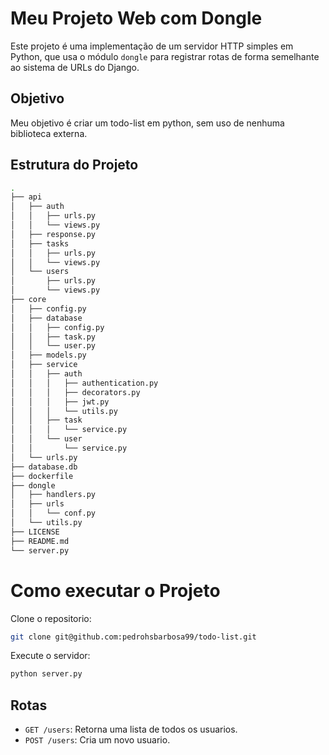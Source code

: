 # Meu Projeto Web com Dongle

Este projeto é uma implementação de um servidor HTTP simples em Python, que usa o módulo `dongle` para registrar rotas de forma semelhante ao sistema de URLs do Django.

## Objetivo

Meu objetivo é criar um todo-list em python, sem uso de nenhuma biblioteca externa.

## Estrutura do Projeto

``` bash
.
├── api
│   ├── auth
│   │   ├── urls.py
│   │   └── views.py
│   ├── response.py
│   ├── tasks
│   │   ├── urls.py
│   │   └── views.py
│   └── users
│       ├── urls.py
│       └── views.py
├── core
│   ├── config.py
│   ├── database
│   │   ├── config.py
│   │   ├── task.py
│   │   └── user.py
│   ├── models.py
│   ├── service
│   │   ├── auth
│   │   │   ├── authentication.py
│   │   │   ├── decorators.py
│   │   │   ├── jwt.py
│   │   │   └── utils.py
│   │   ├── task
│   │   │   └── service.py
│   │   └── user
│   │       └── service.py
│   └── urls.py
├── database.db
├── dockerfile
├── dongle
│   ├── handlers.py
│   ├── urls
│   │   └── conf.py
│   └── utils.py
├── LICENSE
├── README.md
└── server.py
```

# Como executar o Projeto

Clone o repositorio:
```bash
git clone git@github.com:pedrohsbarbosa99/todo-list.git
```

Execute o servidor:
```bash
python server.py
```

## Rotas

- `GET /users`: Retorna uma lista de todos os usuarios.
- `POST /users`: Cria um novo usuario.
